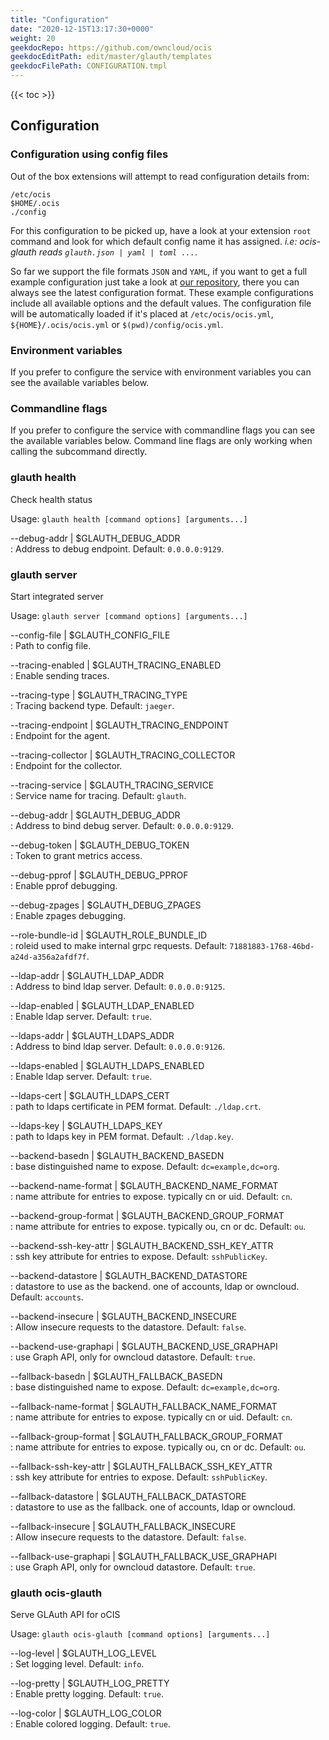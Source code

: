 ```yaml
---
title: "Configuration"
date: "2020-12-15T13:17:30+0000"
weight: 20
geekdocRepo: https://github.com/owncloud/ocis
geekdocEditPath: edit/master/glauth/templates
geekdocFilePath: CONFIGURATION.tmpl
---
```


{{< toc >}}

## Configuration

### Configuration using config files

Out of the box extensions will attempt to read configuration details from:

```console
/etc/ocis
$HOME/.ocis
./config
```

For this configuration to be picked up, have a look at your extension `root` command and look for which default config name it has assigned. *i.e: ocis-glauth reads `glauth.json | yaml | toml ...`*.

So far we support the file formats `JSON` and `YAML`, if you want to get a full example configuration just take a look at [our repository](https://github.com/owncloud/ocis/tree/master/config), there you can always see the latest configuration format. These example configurations include all available options and the default values. The configuration file will be automatically loaded if it's placed at `/etc/ocis/ocis.yml`, `${HOME}/.ocis/ocis.yml` or `$(pwd)/config/ocis.yml`.

### Environment variables

If you prefer to configure the service with environment variables you can see the available variables below.

### Commandline flags

If you prefer to configure the service with commandline flags you can see the available variables below. Command line flags are only working when calling the subcommand directly.

### glauth health

Check health status

Usage: `glauth health [command options] [arguments...]`

--debug-addr | $GLAUTH_DEBUG_ADDR  
: Address to debug endpoint. Default: `0.0.0.0:9129`.

### glauth server

Start integrated server

Usage: `glauth server [command options] [arguments...]`

--config-file | $GLAUTH_CONFIG_FILE  
: Path to config file.

--tracing-enabled | $GLAUTH_TRACING_ENABLED  
: Enable sending traces.

--tracing-type | $GLAUTH_TRACING_TYPE  
: Tracing backend type. Default: `jaeger`.

--tracing-endpoint | $GLAUTH_TRACING_ENDPOINT  
: Endpoint for the agent.

--tracing-collector | $GLAUTH_TRACING_COLLECTOR  
: Endpoint for the collector.

--tracing-service | $GLAUTH_TRACING_SERVICE  
: Service name for tracing. Default: `glauth`.

--debug-addr | $GLAUTH_DEBUG_ADDR  
: Address to bind debug server. Default: `0.0.0.0:9129`.

--debug-token | $GLAUTH_DEBUG_TOKEN  
: Token to grant metrics access.

--debug-pprof | $GLAUTH_DEBUG_PPROF  
: Enable pprof debugging.

--debug-zpages | $GLAUTH_DEBUG_ZPAGES  
: Enable zpages debugging.

--role-bundle-id | $GLAUTH_ROLE_BUNDLE_ID  
: roleid used to make internal grpc requests. Default: `71881883-1768-46bd-a24d-a356a2afdf7f`.

--ldap-addr | $GLAUTH_LDAP_ADDR  
: Address to bind ldap server. Default: `0.0.0.0:9125`.

--ldap-enabled | $GLAUTH_LDAP_ENABLED  
: Enable ldap server. Default: `true`.

--ldaps-addr | $GLAUTH_LDAPS_ADDR  
: Address to bind ldap server. Default: `0.0.0.0:9126`.

--ldaps-enabled | $GLAUTH_LDAPS_ENABLED  
: Enable ldap server. Default: `true`.

--ldaps-cert | $GLAUTH_LDAPS_CERT  
: path to ldaps certificate in PEM format. Default: `./ldap.crt`.

--ldaps-key | $GLAUTH_LDAPS_KEY  
: path to ldaps key in PEM format. Default: `./ldap.key`.

--backend-basedn | $GLAUTH_BACKEND_BASEDN  
: base distinguished name to expose. Default: `dc=example,dc=org`.

--backend-name-format | $GLAUTH_BACKEND_NAME_FORMAT  
: name attribute for entries to expose. typically cn or uid. Default: `cn`.

--backend-group-format | $GLAUTH_BACKEND_GROUP_FORMAT  
: name attribute for entries to expose. typically ou, cn or dc. Default: `ou`.

--backend-ssh-key-attr | $GLAUTH_BACKEND_SSH_KEY_ATTR  
: ssh key attribute for entries to expose. Default: `sshPublicKey`.

--backend-datastore | $GLAUTH_BACKEND_DATASTORE  
: datastore to use as the backend. one of accounts, ldap or owncloud. Default: `accounts`.

--backend-insecure | $GLAUTH_BACKEND_INSECURE  
: Allow insecure requests to the datastore. Default: `false`.

--backend-use-graphapi | $GLAUTH_BACKEND_USE_GRAPHAPI  
: use Graph API, only for owncloud datastore. Default: `true`.

--fallback-basedn | $GLAUTH_FALLBACK_BASEDN  
: base distinguished name to expose. Default: `dc=example,dc=org`.

--fallback-name-format | $GLAUTH_FALLBACK_NAME_FORMAT  
: name attribute for entries to expose. typically cn or uid. Default: `cn`.

--fallback-group-format | $GLAUTH_FALLBACK_GROUP_FORMAT  
: name attribute for entries to expose. typically ou, cn or dc. Default: `ou`.

--fallback-ssh-key-attr | $GLAUTH_FALLBACK_SSH_KEY_ATTR  
: ssh key attribute for entries to expose. Default: `sshPublicKey`.

--fallback-datastore | $GLAUTH_FALLBACK_DATASTORE  
: datastore to use as the fallback. one of accounts, ldap or owncloud.

--fallback-insecure | $GLAUTH_FALLBACK_INSECURE  
: Allow insecure requests to the datastore. Default: `false`.

--fallback-use-graphapi | $GLAUTH_FALLBACK_USE_GRAPHAPI  
: use Graph API, only for owncloud datastore. Default: `true`.

### glauth ocis-glauth

Serve GLAuth API for oCIS

Usage: `glauth ocis-glauth [command options] [arguments...]`

--log-level | $GLAUTH_LOG_LEVEL  
: Set logging level. Default: `info`.

--log-pretty | $GLAUTH_LOG_PRETTY  
: Enable pretty logging. Default: `true`.

--log-color | $GLAUTH_LOG_COLOR  
: Enable colored logging. Default: `true`.

